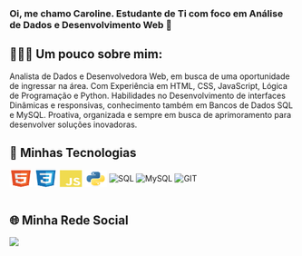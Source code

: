  ### Oi, me chamo Caroline. Estudante de Ti com foco em Análise de Dados e Desenvolvimento Web 👋

## 👩🏾‍💻 Um pouco sobre mim:
<div>
  <p>
    Analista de Dados e Desenvolvedora Web, em busca de uma oportunidade de ingressar na área. 
  Com Experiência em HTML, CSS, JavaScript, Lógica de Programação e Python. Habilidades no Desenvolvimento de
  interfaces Dinâmicas e responsivas, conhecimento também em Bancos de Dados SQL e MySQL. Proativa, organizada e sempre em busca de aprimoramento para
 desenvolver soluções inovadoras. 
  </p>
</div>

## 🚀 Minhas Tecnologias  
  
<div style="display: inline_block">
 
  <img align="center" alt="HTML" height="30" width="40" src="https://raw.githubusercontent.com/devicons/devicon/master/icons/html5/html5-original.svg">
  <img align="center" alt="CSS" height="30" width="40" src="https://raw.githubusercontent.com/devicons/devicon/master/icons/css3/css3-original.svg">
  <img align="center" alt="JavaScript" height="30" width="40" src="https://raw.githubusercontent.com/devicons/devicon/master/icons/javascript/javascript-plain.svg">
  <img align="center" alt="Python" height="30" width="40" src="https://raw.githubusercontent.com/devicons/devicon/master/icons/python/python-original.svg">
  <img  align="center" alt="SQL" height="30" width="40" src="https://cdn.jsdelivr.net/gh/devicons/devicon@latest/icons/azuresqldatabase/azuresqldatabase-original.svg" />
  <img align="center" alt="MySQL" height="40" width="50" src="https://cdn.jsdelivr.net/gh/devicons/devicon@latest/icons/mysql/mysql-plain-wordmark.svg" />
  <img align="center" alt="GIT" height="40" width="50"  src="https://cdn.jsdelivr.net/gh/devicons/devicon@latest/icons/git/git-plain-wordmark.svg" />
           
</div><br>

## 🌐 Minha Rede Social
  
<div> 
 
  <a href=www.linkedin.com/in/caroline-castilho-santos- target="_blank"><img src="https://img.shields.io/badge/-LinkedIn-%230077B5?style=for-the-badge&logo=linkedin&logoColor=white" target="_blank"></a> 
</div>


